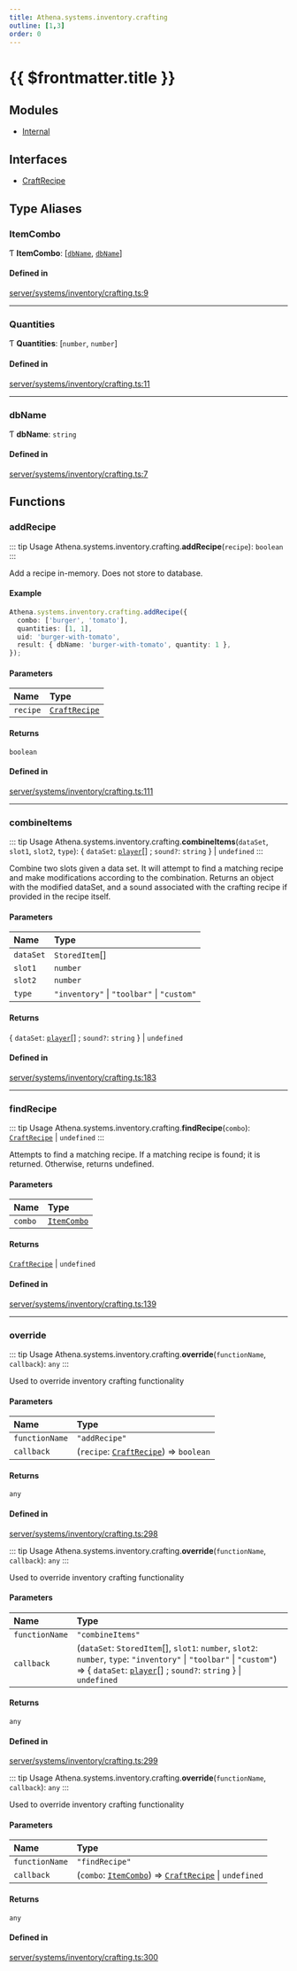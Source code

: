 ```yaml
---
title: Athena.systems.inventory.crafting
outline: [1,3]
order: 0
---
```


# {{ $frontmatter.title }}


## Modules

- [Internal](server_systems_inventory_crafting_Internal.md)

## Interfaces

- [CraftRecipe](../interfaces/server_systems_inventory_crafting_CraftRecipe.md)

## Type Aliases

### ItemCombo

Ƭ **ItemCombo**: [[`dbName`](server_systems_inventory_crafting.md#dbName), [`dbName`](server_systems_inventory_crafting.md#dbName)]

#### Defined in

[server/systems/inventory/crafting.ts:9](https://github.com/Stuyk/altv-athena/blob/1862056/src/core/server/systems/inventory/crafting.ts#L9)

___

### Quantities

Ƭ **Quantities**: [`number`, `number`]

#### Defined in

[server/systems/inventory/crafting.ts:11](https://github.com/Stuyk/altv-athena/blob/1862056/src/core/server/systems/inventory/crafting.ts#L11)

___

### dbName

Ƭ **dbName**: `string`

#### Defined in

[server/systems/inventory/crafting.ts:7](https://github.com/Stuyk/altv-athena/blob/1862056/src/core/server/systems/inventory/crafting.ts#L7)

## Functions

### addRecipe

::: tip Usage
Athena.systems.inventory.crafting.**addRecipe**(`recipe`): `boolean`
:::

Add a recipe in-memory. Does not store to database.

#### Example
```ts
Athena.systems.inventory.crafting.addRecipe({
  combo: ['burger', 'tomato'],
  quantities: [1, 1],
  uid: 'burger-with-tomato',
  result: { dbName: 'burger-with-tomato', quantity: 1 },
});
```

#### Parameters

| Name | Type |
| :------ | :------ |
| `recipe` | [`CraftRecipe`](../interfaces/server_systems_inventory_crafting_CraftRecipe.md) |

#### Returns

`boolean`

#### Defined in

[server/systems/inventory/crafting.ts:111](https://github.com/Stuyk/altv-athena/blob/1862056/src/core/server/systems/inventory/crafting.ts#L111)

___

### combineItems

::: tip Usage
Athena.systems.inventory.crafting.**combineItems**(`dataSet`, `slot1`, `slot2`, `type`): { `dataSet`: [`player`](server_config.md#player)[] ; `sound?`: `string`  } \| `undefined`
:::

Combine two slots given a data set.
It will attempt to find a matching recipe and make modifications according to the combination.
Returns an object with the modified dataSet, and a sound associated with the crafting recipe if provided in the recipe itself.

#### Parameters

| Name | Type |
| :------ | :------ |
| `dataSet` | `StoredItem`[] |
| `slot1` | `number` |
| `slot2` | `number` |
| `type` | ``"inventory"`` \| ``"toolbar"`` \| ``"custom"`` |

#### Returns

{ `dataSet`: [`player`](server_config.md#player)[] ; `sound?`: `string`  } \| `undefined`

#### Defined in

[server/systems/inventory/crafting.ts:183](https://github.com/Stuyk/altv-athena/blob/1862056/src/core/server/systems/inventory/crafting.ts#L183)

___

### findRecipe

::: tip Usage
Athena.systems.inventory.crafting.**findRecipe**(`combo`): [`CraftRecipe`](../interfaces/server_systems_inventory_crafting_CraftRecipe.md) \| `undefined`
:::

Attempts to find a matching recipe.
If a matching recipe is found; it is returned.
Otherwise, returns undefined.

#### Parameters

| Name | Type |
| :------ | :------ |
| `combo` | [`ItemCombo`](server_systems_inventory_crafting.md#ItemCombo) |

#### Returns

[`CraftRecipe`](../interfaces/server_systems_inventory_crafting_CraftRecipe.md) \| `undefined`

#### Defined in

[server/systems/inventory/crafting.ts:139](https://github.com/Stuyk/altv-athena/blob/1862056/src/core/server/systems/inventory/crafting.ts#L139)

___

### override

::: tip Usage
Athena.systems.inventory.crafting.**override**(`functionName`, `callback`): `any`
:::

Used to override inventory crafting functionality

#### Parameters

| Name | Type |
| :------ | :------ |
| `functionName` | ``"addRecipe"`` |
| `callback` | (`recipe`: [`CraftRecipe`](../interfaces/server_systems_inventory_crafting_CraftRecipe.md)) => `boolean` |

#### Returns

`any`

#### Defined in

[server/systems/inventory/crafting.ts:298](https://github.com/Stuyk/altv-athena/blob/1862056/src/core/server/systems/inventory/crafting.ts#L298)

::: tip Usage
Athena.systems.inventory.crafting.**override**(`functionName`, `callback`): `any`
:::

Used to override inventory crafting functionality

#### Parameters

| Name | Type |
| :------ | :------ |
| `functionName` | ``"combineItems"`` |
| `callback` | (`dataSet`: `StoredItem`[], `slot1`: `number`, `slot2`: `number`, `type`: ``"inventory"`` \| ``"toolbar"`` \| ``"custom"``) => { `dataSet`: [`player`](server_config.md#player)[] ; `sound?`: `string`  } \| `undefined` |

#### Returns

`any`

#### Defined in

[server/systems/inventory/crafting.ts:299](https://github.com/Stuyk/altv-athena/blob/1862056/src/core/server/systems/inventory/crafting.ts#L299)

::: tip Usage
Athena.systems.inventory.crafting.**override**(`functionName`, `callback`): `any`
:::

Used to override inventory crafting functionality

#### Parameters

| Name | Type |
| :------ | :------ |
| `functionName` | ``"findRecipe"`` |
| `callback` | (`combo`: [`ItemCombo`](server_systems_inventory_crafting.md#ItemCombo)) => [`CraftRecipe`](../interfaces/server_systems_inventory_crafting_CraftRecipe.md) \| `undefined` |

#### Returns

`any`

#### Defined in

[server/systems/inventory/crafting.ts:300](https://github.com/Stuyk/altv-athena/blob/1862056/src/core/server/systems/inventory/crafting.ts#L300)
